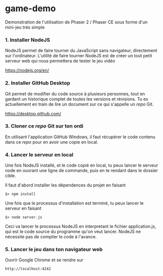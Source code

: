 # game-demo

Demonstration de l'utilisation de Phaser 2 / Phaser CE sous forme d'un mini-jeu très simple

### 1. Installer NodeJS

NodeJS permet de faire tourner du JavaScript sans navigateur, directement sur l'ordinateur. L'utilité de faire tourner NodeJS est de créer un tout petit serveur web qui nous permettera de tester le jeu vidéo

https://nodejs.org/en/

### 2. Installer GitHub Desktop

Git permet de modifier du code source à plusieurs personnes, tout en gardant un historique complet de toutes les versions et révisions. Tu es actuellement en train de lire un document sur ce qui s'appelle un _repo_ Git.

https://desktop.github.com/

### 3. Cloner ce _repo_ Git sur ton ordi

En utilisant l'application GitHub Windows, il faut récupérer le code contenu dans ce _repo_ pour en avoir une copie en local.

### 4. Lancer le serveur en local

Une fois NodeJS installé, et le code copié en local, tu peux lancer le serveur node en ouvrant une ligne de commande, puis en te rendant dans le dossier cible.

Il faut d'abord installer les dépendences du projet en faisant

    $> npm install

Une fois que le processus d'installation est terminé, tu peux lancer le serveur en faisant

    $> node server.js

Ceci va lancer le processus NodeJS en interpretant le fichier application.js, qui est le code source du programme qu'on veut lancer. NodeJS ne nécessite pas de compiler le code à l'avance.

### 5. Lancer le jeu dans ton navigateur web

Ouvrir Google Chrome et se rendre sur

    http://localhost:4242
